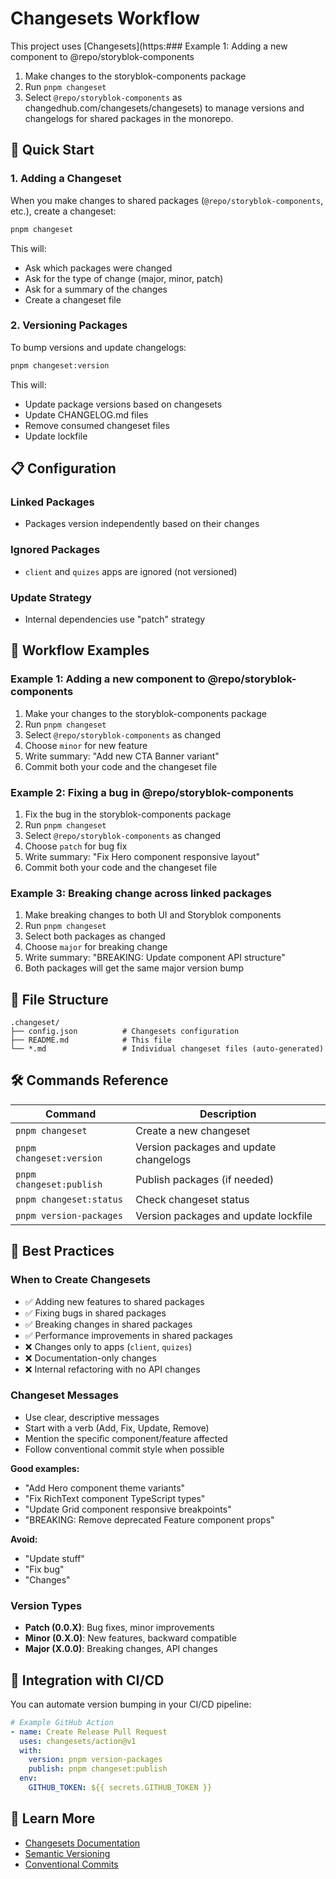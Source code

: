 # Changesets Workflow

This project uses [Changesets](https:### Example 1: Adding a new component to @repo/storyblok-components

1. Make changes to the storyblok-components package
2. Run `pnpm changeset`
3. Select `@repo/storyblok-components` as changedhub.com/changesets/changesets) to manage versions and changelogs for shared packages in the monorepo.

## 🚀 Quick Start

### 1. Adding a Changeset

When you make changes to shared packages (`@repo/storyblok-components`, etc.), create a changeset:

```bash
pnpm changeset
```

This will:

- Ask which packages were changed
- Ask for the type of change (major, minor, patch)
- Ask for a summary of the changes
- Create a changeset file

### 2. Versioning Packages

To bump versions and update changelogs:

```bash
pnpm changeset:version
```

This will:

- Update package versions based on changesets
- Update CHANGELOG.md files
- Remove consumed changeset files
- Update lockfile

## 📋 Configuration

### Linked Packages

- Packages version independently based on their changes

### Ignored Packages

- `client` and `quizes` apps are ignored (not versioned)

### Update Strategy

- Internal dependencies use "patch" strategy

## 🔄 Workflow Examples

### Example 1: Adding a new component to @repo/storyblok-components

1. Make your changes to the storyblok-components package
2. Run `pnpm changeset`
3. Select `@repo/storyblok-components` as changed
4. Choose `minor` for new feature
5. Write summary: "Add new CTA Banner variant"
6. Commit both your code and the changeset file

### Example 2: Fixing a bug in @repo/storyblok-components

1. Fix the bug in the storyblok-components package
2. Run `pnpm changeset`
3. Select `@repo/storyblok-components` as changed
4. Choose `patch` for bug fix
5. Write summary: "Fix Hero component responsive layout"
6. Commit both your code and the changeset file

### Example 3: Breaking change across linked packages

1. Make breaking changes to both UI and Storyblok components
2. Run `pnpm changeset`
3. Select both packages as changed
4. Choose `major` for breaking change
5. Write summary: "BREAKING: Update component API structure"
6. Both packages will get the same major version bump

## 📁 File Structure

```
.changeset/
├── config.json          # Changesets configuration
├── README.md            # This file
└── *.md                 # Individual changeset files (auto-generated)
```

## 🛠 Commands Reference

| Command                  | Description                            |
| ------------------------ | -------------------------------------- |
| `pnpm changeset`         | Create a new changeset                 |
| `pnpm changeset:version` | Version packages and update changelogs |
| `pnpm changeset:publish` | Publish packages (if needed)           |
| `pnpm changeset:status`  | Check changeset status                 |
| `pnpm version-packages`  | Version packages and update lockfile   |

## 🎯 Best Practices

### When to Create Changesets

- ✅ Adding new features to shared packages
- ✅ Fixing bugs in shared packages
- ✅ Breaking changes in shared packages
- ✅ Performance improvements in shared packages
- ❌ Changes only to apps (`client`, `quizes`)
- ❌ Documentation-only changes
- ❌ Internal refactoring with no API changes

### Changeset Messages

- Use clear, descriptive messages
- Start with a verb (Add, Fix, Update, Remove)
- Mention the specific component/feature affected
- Follow conventional commit style when possible

**Good examples:**

- "Add Hero component theme variants"
- "Fix RichText component TypeScript types"
- "Update Grid component responsive breakpoints"
- "BREAKING: Remove deprecated Feature component props"

**Avoid:**

- "Update stuff"
- "Fix bug"
- "Changes"

### Version Types

- **Patch (0.0.X)**: Bug fixes, minor improvements
- **Minor (0.X.0)**: New features, backward compatible
- **Major (X.0.0)**: Breaking changes, API changes

## 🔗 Integration with CI/CD

You can automate version bumping in your CI/CD pipeline:

```yaml
# Example GitHub Action
- name: Create Release Pull Request
  uses: changesets/action@v1
  with:
    version: pnpm version-packages
    publish: pnpm changeset:publish
  env:
    GITHUB_TOKEN: ${{ secrets.GITHUB_TOKEN }}
```

## 📖 Learn More

- [Changesets Documentation](https://github.com/changesets/changesets)
- [Semantic Versioning](https://semver.org/)
- [Conventional Commits](https://www.conventionalcommits.org/)

